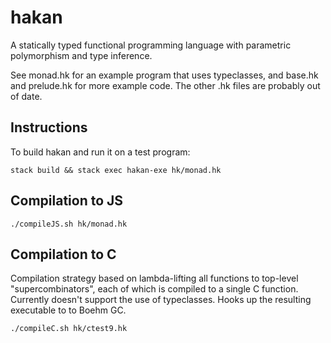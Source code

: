 # hakan

A statically typed functional programming language with parametric
polymorphism and type inference.

See monad.hk for an example program that uses typeclasses, and base.hk
and prelude.hk for more example code. The other .hk files are probably
out of date.

## Instructions

To build hakan and run it on a test program:

`stack build && stack exec hakan-exe hk/monad.hk`

## Compilation to JS

`./compileJS.sh hk/monad.hk`

## Compilation to C

Compilation strategy based on lambda-lifting all functions to
top-level "supercombinators", each of which is compiled to a single C
function. Currently doesn't support the use of typeclasses. Hooks up
the resulting executable to to Boehm GC.

`./compileC.sh hk/ctest9.hk`
